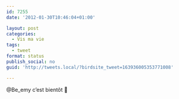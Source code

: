 ```yaml
---
id: 7255
date: '2012-01-30T10:46:04+01:00'

layout: post
categories:
  - Vis ma vie
tags:
  - tweet
format: status
publish_social: no
guid: 'http://tweets.local/?birdsite_tweet=163936005353771008'

---
```


@Be\_emy c’est bientôt 🙂